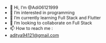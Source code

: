 - 👋 Hi, I’m @Adi06121999
- 👀 I’m interested in programming
- 🌱 I’m currently learning Full Stack and Flutter
- 💞️ I’m looking to collaborate on Full Stack
- 📫 How to reach me :
- aditya94121@gmail.com

<!---
Adi06121999/Adi06121999 is a ✨ special ✨ repository because its `README.md` (this file) appears on your GitHub profile.
You can click the Preview link to take a look at your changes.
--->
